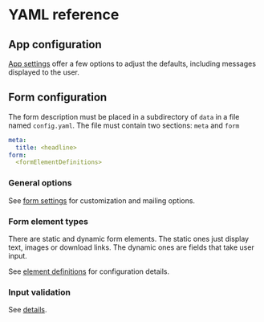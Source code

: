 # YAML reference

## App configuration

[App settings](app.md) offer a few options to adjust the defaults, including messages displayed to the user.

## Form configuration

The form description must be placed in a subdirectory of `data` in a file named `config.yaml`. The file must contain two sections: `meta` and `form`

```yaml
meta:
  title: <headline>
form:
  <formElementDefinitions>
```

### General options

See [form settings](meta.md) for customization and mailing options.

### Form element types

There are static and dynamic form elements. The static ones just display text, images or download links. The dynamic ones are fields that take user input.

See [element definitions](formelements.md) for configuration details.

### Input validation

See [details](validation.md).
